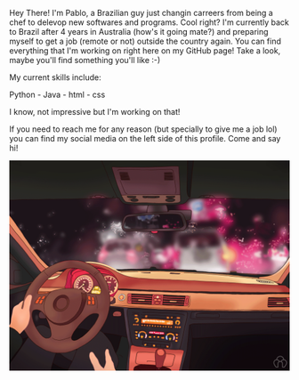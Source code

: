 

Hey There!
I'm Pablo, a Brazilian guy just changin carreers from being a chef to delevop new softwares and programs.
Cool right?
I'm currently back to Brazil after 4 years in Australia (how's it going mate?) and preparing myself
to get a job (remote or not) outside the country again. You can find everything that I'm working on
right here on my GitHub page! Take a look, maybe you'll find something you'll like :-)

My current skills include:

Python - Java - html - css

I know, not impressive but I'm working on that!

If you need to reach me for any reason (but specially to give me a job lol) you can find my social media on the left side of this profile.
Come and say hi!

![getting_there](https://github.com/92pablocosta/gifsforgeeks/blob/main/9d2f6243730353.57fad60c77cfd.gif?raw=true)
